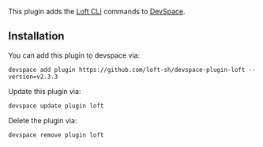 This plugin adds the [Loft CLI](https://github.com/loft-sh/loft) commands to [DevSpace](https://github.com/loft-sh/devspace). 

## Installation

You can add this plugin to devspace via:
```
devspace add plugin https://github.com/loft-sh/devspace-plugin-loft --version=v2.3.3
```

Update this plugin via:
```
devspace update plugin loft
```

Delete the plugin via:
```
devspace remove plugin loft
```
